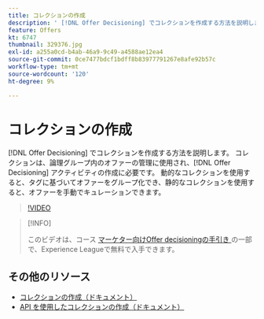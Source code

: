 ```yaml
---
title: コレクションの作成
description: ' [!DNL Offer Decisioning] でコレクションを作成する方法を説明します。 コレクションには実施要件ルールが関連付けられており、関連する顧客のみにコレクションを表示するのに役立ちます。'
feature: Offers
kt: 6747
thumbnail: 329376.jpg
exl-id: a255a0cd-b4ab-46a9-9c49-a4588ae12ea4
source-git-commit: 0ce7477bdcf1bdff8b83977791267e8afe92b57c
workflow-type: tm+mt
source-wordcount: '120'
ht-degree: 9%

---
```


# コレクションの作成

[!DNL Offer Decisioning] でコレクションを作成する方法を説明します。 コレクションは、論理グループ内のオファーの管理に使用され、[!DNL Offer Decisioning] アクティビティの作成に必要です。 動的なコレクションを使用すると、タグに基づいてオファーをグループ化でき、静的なコレクションを使用すると、オファーを手動でキュレーションできます。

>[!VIDEO](https://video.tv.adobe.com/v/329376?quality=12&learn=on)

>[!INFO]
>
> このビデオは、コース [ マーケター向けOffer decisioningの手引き ](https://experienceleague.adobe.com/?recommended=ExperiencePlatform-U-1-2020.1.offerdecisioning?lang=ja) の一部で、Experience Leagueで無料で入手できます。


## その他のリソース

* [コレクションの作成（ドキュメント）](https://experienceleague.adobe.com/docs/journey-optimizer/using/offer-decisioniong/managing-offers-in-the-offer-library/creating-collections.html)
* [API を使用したコレクションの作成（ドキュメント）](https://experienceleague.adobe.com/docs/journey-optimizer/using/offer-decisioniong/api-reference/offers-api/collections/create.html)
